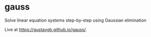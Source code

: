 # gauss
Solve linear equation systems step-by-step using Gaussian elimination

Live at https://gustavgb.github.io/gauss/.
